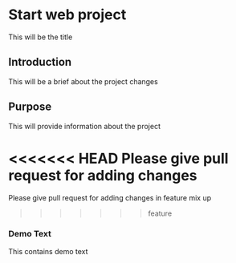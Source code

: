 # Start web project

This will be the title

## Introduction

This will be a brief about the project
changes

## Purpose

This will provide information about the project

<<<<<<< HEAD
Please give pull request for adding changes
=======
Please give pull request for adding changes in feature mix up
>>>>>>> feature

### Demo Text

This contains demo text